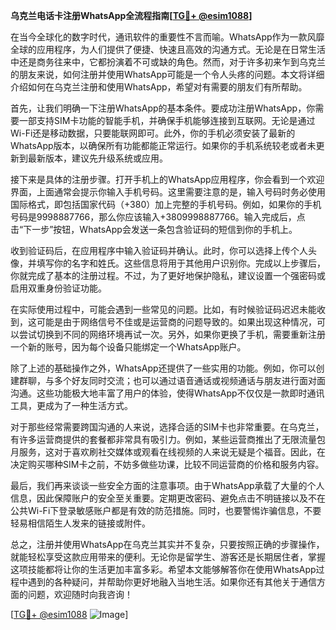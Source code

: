**乌克兰电话卡注册WhatsApp全流程指南[[TG💪+ @esim1088](https://t.me/s/esim1088)]**

在当今全球化的数字时代，通讯软件的重要性不言而喻。WhatsApp作为一款风靡全球的应用程序，为人们提供了便捷、快速且高效的沟通方式。无论是在日常生活中还是商务往来中，它都扮演着不可或缺的角色。然而，对于许多初来乍到乌克兰的朋友来说，如何注册并使用WhatsApp可能是一个令人头疼的问题。本文将详细介绍如何在乌克兰注册和使用WhatsApp，希望对有需要的朋友们有所帮助。

首先，让我们明确一下注册WhatsApp的基本条件。要成功注册WhatsApp，你需要一部支持SIM卡功能的智能手机，并确保手机能够连接到互联网。无论是通过Wi-Fi还是移动数据，只要能联网即可。此外，你的手机必须安装了最新的WhatsApp版本，以确保所有功能都能正常运行。如果你的手机系统较老或者未更新到最新版本，建议先升级系统或应用。

接下来是具体的注册步骤。打开手机上的WhatsApp应用程序，你会看到一个欢迎界面，上面通常会提示你输入手机号码。这里需要注意的是，输入号码时务必使用国际格式，即包括国家代码（+380）加上完整的手机号码。例如，如果你的手机号码是9998887766，那么你应该输入+3809998887766。输入完成后，点击“下一步”按钮，WhatsApp会发送一条包含验证码的短信到你的手机上。

收到验证码后，在应用程序中输入验证码并确认。此时，你可以选择上传个人头像，并填写你的名字和姓氏。这些信息将用于其他用户识别你。完成以上步骤后，你就完成了基本的注册过程。不过，为了更好地保护隐私，建议设置一个强密码或启用双重身份验证功能。

在实际使用过程中，可能会遇到一些常见的问题。比如，有时候验证码迟迟未能收到，这可能是由于网络信号不佳或是运营商的问题导致的。如果出现这种情况，可以尝试切换到不同的网络环境再试一次。另外，如果你更换了手机，需要重新注册一个新的账号，因为每个设备只能绑定一个WhatsApp账户。

除了上述的基础操作之外，WhatsApp还提供了一些实用的功能。例如，你可以创建群聊，与多个好友同时交流；也可以通过语音通话或视频通话与朋友进行面对面沟通。这些功能极大地丰富了用户的体验，使得WhatsApp不仅仅是一款即时通讯工具，更成为了一种生活方式。

对于那些经常需要跨国沟通的人来说，选择合适的SIM卡也非常重要。在乌克兰，有许多运营商提供的套餐都非常具有吸引力。例如，某些运营商推出了无限流量包月服务，这对于喜欢刷社交媒体或观看在线视频的人来说无疑是个福音。因此，在决定购买哪种SIM卡之前，不妨多做些功课，比较不同运营商的价格和服务内容。

最后，我们再来谈谈一些安全方面的注意事项。由于WhatsApp承载了大量的个人信息，因此保障账户的安全至关重要。定期更改密码、避免点击不明链接以及不在公共Wi-Fi下登录敏感账户都是有效的防范措施。同时，也要警惕诈骗信息，不要轻易相信陌生人发来的链接或附件。

总之，注册并使用WhatsApp在乌克兰其实并不复杂，只要按照正确的步骤操作，就能轻松享受这款应用带来的便利。无论你是留学生、游客还是长期居住者，掌握这项技能都将让你的生活更加丰富多彩。希望本文能够解答你在使用WhatsApp过程中遇到的各种疑问，并帮助你更好地融入当地生活。如果你还有其他关于通信方面的问题，欢迎随时向我咨询！

[[TG💪+ @esim1088](https://t.me/s/esim1088) ![Image](https://i.postimg.cc/4NQfJmqS/Snipaste-2025-05-13-00-14-12.png)]